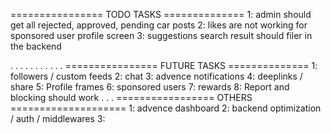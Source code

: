 ================ TODO TASKS ==============
1: admin should get all rejected, approved, pending car posts
2: likes are not working for sponsored user profile screen
3: suggestions search result should filer in the backend

.
.
.
.
.
.
.
.
.
.
.
================ FUTURE TASKS ==============
1: followers / custom feeds
2: chat
3: advence notifications
4: deeplinks / share
5: Profile frames
6: sponsored users
7: rewards
8: Report and blocking should work
.
.
.
================= OTHERS ====================
1: advence dashboard
2: backend optimization / auth / middlewares
3:
